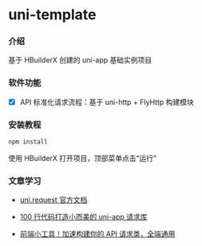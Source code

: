 # uni-template

### 介绍

基于 HBuilderX 创建的 uni-app 基础实例项目

### 软件功能

- [x] API 标准化请求流程：基于 uni-http + FlyHttp 构建模块


### 安装教程

```bash
npm install
```
使用 HBuilderX 打开项目，顶部菜单点击“运行”

### 文章学习

- [uni.request 官方文档](https://uniapp.dcloud.net.cn/api/request/request.html#request)

- [100 行代码打造小而美的 uni-app 请求库](https://juejin.cn/post/7360893272199348233)

- [前端小工具！加速构建你的 API 请求类，全端通用](https://juejin.cn/post/7371479502456963106)

